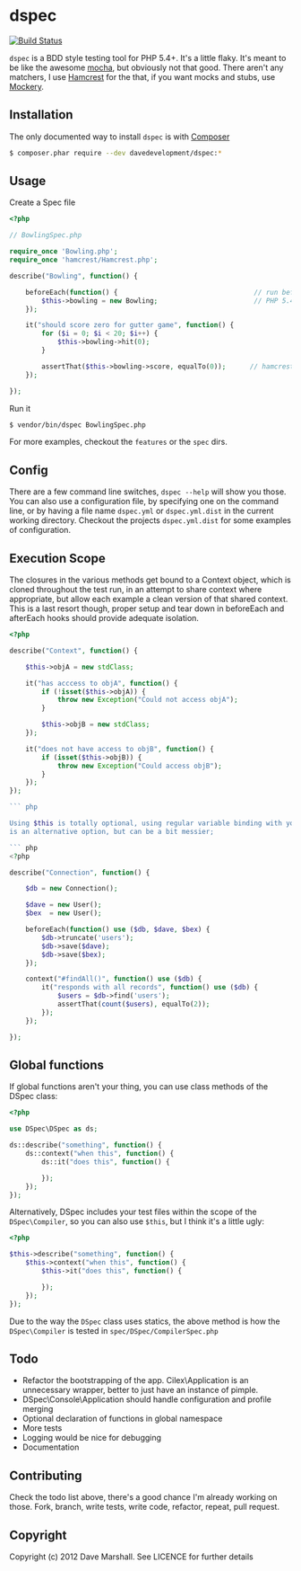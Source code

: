 dspec
=====

[![Build Status](https://secure.travis-ci.org/davedevelopment/dspec.png?branch=master)](http://travis-ci.org/davedevelopment/dspec)

`dspec` is a BDD style testing tool for PHP 5.4+. It's a little flaky. It's
meant to be like the awesome [mocha](http://visionmedia.github.com/mocha/), but
obviously not that good. There aren't any matchers, I use
[Hamcrest](http://code.google.com/p/hamcrest/source/browse/trunk/hamcrest-php/)
for the that, if you want mocks and stubs, use
[Mockery](http://github.com/padraic/mockery).

Installation
------------

The only documented way to install `dspec` is with
[Composer](http://getcomposer.org)

``` bash
$ composer.phar require --dev davedevelopment/dspec:*
```

Usage
-----

Create a Spec file

``` php
<?php

// BowlingSpec.php

require_once 'Bowling.php';
require_once 'hamcrest/Hamcrest.php';

describe("Bowling", function() {

    beforeEach(function() {                                  // run before every sibling and descendant it() 
        $this->bowling = new Bowling;                        // PHP 5.4's closure binding allows the use of this
    }); 

    it("should score zero for gutter game", function() {
        for ($i = 0; $i < 20; $i++) {
            $this->bowling->hit(0);
        }

        assertThat($this->bowling->score, equalTo(0));      // hamcrest assertion
    });

});

```

Run it 

``` bash
$ vendor/bin/dspec BowlingSpec.php
```

For more examples, checkout the `features` or the `spec` dirs.

Config
------

There are a few command line switches, `dspec --help` will show you those. You
can also use a configuration file, by specifying one on the command line, or by
having a file name `dspec.yml` or `dspec.yml.dist` in the current working
directory. Checkout the projects `dspec.yml.dist` for some examples of
configuration.

Execution Scope
---------------

The closures in the various methods get bound to a Context object, which is
cloned throughout the test run, in an attempt to share context where
appropriate, but allow each example a clean version of that shared context. This
is a last resort though, proper setup and tear down in beforeEach and afterEach
hooks should provide adequate isolation.

``` php
<?php

describe("Context", function() {

    $this->objA = new stdClass;

    it("has acccess to objA", function() {
        if (!isset($this->objA)) {
            throw new Exception("Could not access objA");
        }

        $this->objB = new stdClass;
    });

    it("does not have access to objB", function() {
        if (isset($this->objB)) {
            throw new Exception("Could access objB");
        }
    });
});

``` php

Using $this is totally optional, using regular variable binding with your closures
is an alternative option, but can be a bit messier;

``` php
<?php

describe("Connection", function() {

    $db = new Connection();

    $dave = new User();
    $bex  = new User();

    beforeEach(function() use ($db, $dave, $bex) {
        $db->truncate('users');                
        $db->save($dave);
        $db->save($bex);
    });

    context("#findAll()", function() use ($db) {
        it("responds with all records", function() use ($db) {
            $users = $db->find('users');
            assertThat(count($users), equalTo(2));
        });
    });

});
```

Global functions
----------------

If global functions aren't your thing, you can use class methods of the DSpec
class:

``` php
<?php

use DSpec\DSpec as ds;

ds::describe("something", function() {
    ds::context("when this", function() {
        ds::it("does this", function() {

        });
    });
});

```

Alternatively, DSpec includes your test files within the scope of the
`DSpec\Compiler`, so you can also use `$this`, but I think it's a little ugly:

``` php
<?php 

$this->describe("something", function() {
    $this->context("when this", function() {
        $this->it("does this", function() {

        });
    });
});
```

Due to the way the `DSpec` class uses statics, the above method is
how the `DSpec\Compiler` is tested in `spec/DSpec/CompilerSpec.php`

Todo
----

* Refactor the bootstrapping of the app. Cilex\Application is an unnecessary wrapper,
  better to just have an instance of pimple.
* DSpec\Console\Application should handle configuration and profile merging
* Optional declaration of functions in global namespace
* More tests
* Logging would be nice for debugging
* Documentation

Contributing
------------

Check the todo list above, there's a good chance I'm already working on those.
Fork, branch, write tests, write code, refactor, repeat, pull request. 

Copyright
---------

Copyright (c) 2012 Dave Marshall. See LICENCE for further details

